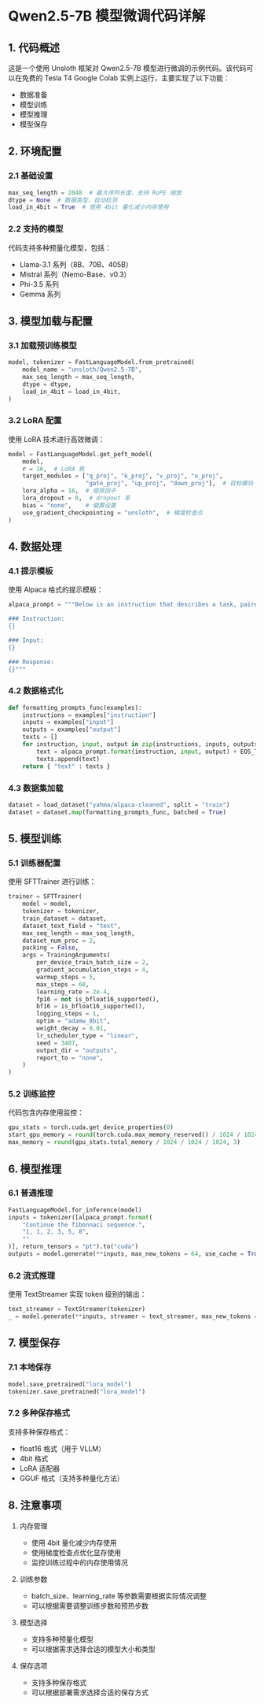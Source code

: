 # Qwen2.5-7B 模型微调代码详解

## 1. 代码概述

这是一个使用 Unsloth 框架对 Qwen2.5-7B 模型进行微调的示例代码。该代码可以在免费的 Tesla T4 Google Colab 实例上运行，主要实现了以下功能：
- 数据准备
- 模型训练
- 模型推理
- 模型保存

## 2. 环境配置

### 2.1 基础设置
```python
max_seq_length = 2048  # 最大序列长度，支持 RoPE 缩放
dtype = None  # 数据类型，自动检测
load_in_4bit = True  # 使用 4bit 量化减少内存使用
```

### 2.2 支持的模型
代码支持多种预量化模型，包括：
- Llama-3.1 系列（8B、70B、405B）
- Mistral 系列（Nemo-Base、v0.3）
- Phi-3.5 系列
- Gemma 系列

## 3. 模型加载与配置

### 3.1 加载预训练模型
```python
model, tokenizer = FastLanguageModel.from_pretrained(
    model_name = "unsloth/Qwen2.5-7B",
    max_seq_length = max_seq_length,
    dtype = dtype,
    load_in_4bit = load_in_4bit,
)
```

### 3.2 LoRA 配置
使用 LoRA 技术进行高效微调：
```python
model = FastLanguageModel.get_peft_model(
    model,
    r = 16,  # LoRA 秩
    target_modules = ["q_proj", "k_proj", "v_proj", "o_proj",
                      "gate_proj", "up_proj", "down_proj"],  # 目标模块
    lora_alpha = 16,  # 缩放因子
    lora_dropout = 0,  # dropout 率
    bias = "none",    # 偏置设置
    use_gradient_checkpointing = "unsloth",  # 梯度检查点
)
```

## 4. 数据处理

### 4.1 提示模板
使用 Alpaca 格式的提示模板：
```python
alpaca_prompt = """Below is an instruction that describes a task, paired with an input that provides further context. Write a response that appropriately completes the request.

### Instruction:
{}

### Input:
{}

### Response:
{}"""
```

### 4.2 数据格式化
```python
def formatting_prompts_func(examples):
    instructions = examples["instruction"]
    inputs = examples["input"]
    outputs = examples["output"]
    texts = []
    for instruction, input, output in zip(instructions, inputs, outputs):
        text = alpaca_prompt.format(instruction, input, output) + EOS_TOKEN
        texts.append(text)
    return { "text" : texts }
```

### 4.3 数据集加载
```python
dataset = load_dataset("yahma/alpaca-cleaned", split = "train")
dataset = dataset.map(formatting_prompts_func, batched = True)
```

## 5. 模型训练

### 5.1 训练器配置
使用 SFTTrainer 进行训练：
```python
trainer = SFTTrainer(
    model = model,
    tokenizer = tokenizer,
    train_dataset = dataset,
    dataset_text_field = "text",
    max_seq_length = max_seq_length,
    dataset_num_proc = 2,
    packing = False,
    args = TrainingArguments(
        per_device_train_batch_size = 2,
        gradient_accumulation_steps = 4,
        warmup_steps = 5,
        max_steps = 60,
        learning_rate = 2e-4,
        fp16 = not is_bfloat16_supported(),
        bf16 = is_bfloat16_supported(),
        logging_steps = 1,
        optim = "adamw_8bit",
        weight_decay = 0.01,
        lr_scheduler_type = "linear",
        seed = 3407,
        output_dir = "outputs",
        report_to = "none",
    )
)
```

### 5.2 训练监控
代码包含内存使用监控：
```python
gpu_stats = torch.cuda.get_device_properties(0)
start_gpu_memory = round(torch.cuda.max_memory_reserved() / 1024 / 1024 / 1024, 3)
max_memory = round(gpu_stats.total_memory / 1024 / 1024 / 1024, 3)
```

## 6. 模型推理

### 6.1 普通推理
```python
FastLanguageModel.for_inference(model)
inputs = tokenizer([alpaca_prompt.format(
    "Continue the fibonnaci sequence.",
    "1, 1, 2, 3, 5, 8",
    ""
)], return_tensors = "pt").to("cuda")
outputs = model.generate(**inputs, max_new_tokens = 64, use_cache = True)
```

### 6.2 流式推理
使用 TextStreamer 实现 token 级别的输出：
```python
text_streamer = TextStreamer(tokenizer)
_ = model.generate(**inputs, streamer = text_streamer, max_new_tokens = 128)
```

## 7. 模型保存

### 7.1 本地保存
```python
model.save_pretrained("lora_model")
tokenizer.save_pretrained("lora_model")
```

### 7.2 多种保存格式
支持多种保存格式：
- float16 格式（用于 VLLM）
- 4bit 格式
- LoRA 适配器
- GGUF 格式（支持多种量化方法）

## 8. 注意事项

1. 内存管理
   - 使用 4bit 量化减少内存使用
   - 使用梯度检查点优化显存使用
   - 监控训练过程中的内存使用情况

2. 训练参数
   - batch_size、learning_rate 等参数需要根据实际情况调整
   - 可以根据需要调整训练步数和预热步数

3. 模型选择
   - 支持多种预量化模型
   - 可以根据需求选择合适的模型大小和类型

4. 保存选项
   - 支持多种保存格式
   - 可以根据部署需求选择合适的保存方式 